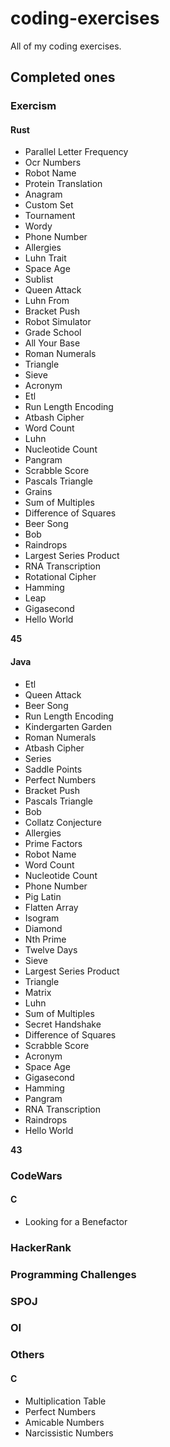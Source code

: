 # coding-exercises
All of my coding exercises.

## Completed ones

### Exercism

#### Rust

* Parallel Letter Frequency
* Ocr Numbers
* Robot Name
* Protein Translation
* Anagram
* Custom Set
* Tournament
* Wordy
* Phone Number
* Allergies
* Luhn Trait
* Space Age
* Sublist
* Queen Attack
* Luhn From
* Bracket Push
* Robot Simulator
* Grade School
* All Your Base
* Roman Numerals
* Triangle
* Sieve
* Acronym
* Etl
* Run Length Encoding
* Atbash Cipher
* Word Count
* Luhn
* Nucleotide Count
* Pangram
* Scrabble Score
* Pascals Triangle
* Grains
* Sum of Multiples
* Difference of Squares
* Beer Song
* Bob
* Raindrops
* Largest Series Product
* RNA Transcription
* Rotational Cipher
* Hamming
* Leap
* Gigasecond
* Hello World

**45**


#### Java

* Etl
* Queen Attack
* Beer Song
* Run Length Encoding
* Kindergarten Garden
* Roman Numerals
* Atbash Cipher
* Series
* Saddle Points
* Perfect Numbers
* Bracket Push
* Pascals Triangle
* Bob
* Collatz Conjecture
* Allergies
* Prime Factors
* Robot Name
* Word Count
* Nucleotide Count
* Phone Number
* Pig Latin
* Flatten Array
* Isogram
* Diamond
* Nth Prime
* Twelve Days
* Sieve
* Largest Series Product
* Triangle
* Matrix
* Luhn
* Sum of Multiples
* Secret Handshake
* Difference of Squares
* Scrabble Score
* Acronym
* Space Age
* Gigasecond
* Hamming
* Pangram
* RNA Transcription
* Raindrops
* Hello World

**43**

### CodeWars

#### C

* Looking for a Benefactor

### HackerRank


### Programming Challenges


### SPOJ


### OI


### Others

#### C

* Multiplication Table
* Perfect Numbers
* Amicable Numbers
* Narcissistic Numbers
